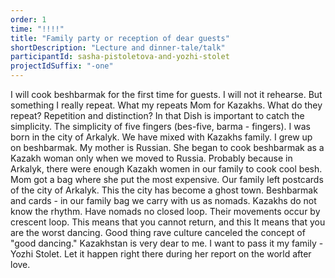```yaml
---
order: 1
time: "!!!!"
title: "Family party or reception of dear guests"
shortDescription: "Lecture and dinner-tale/talk"
participantId: sasha-pistoletova-and-yozhi-stolet
projectIdSuffix: "-one"
---
```


I will cook beshbarmak for the first time for guests. I will not it
rehearse. But something I really repeat. What my repeats
Mom for Kazakhs. What do they repeat? Repetition and distinction? In that
Dish is important to catch the simplicity. The simplicity of five fingers (bes-five, barma -
fingers). I was born in the city of Arkalyk. We have mixed with Kazakhs
family. I grew up on beshbarmak. My mother is Russian. She began to cook
beshbarmak as a Kazakh woman only when we moved to Russia. Probably
because in Arkalyk, there were enough Kazakh women in our family to
cook cool besh. Mom got a bag where she put
the most expensive. Our family left postcards of the city of Arkalyk. This
the city has become a ghost town. Beshbarmak and cards - in our family
bag we carry with us as nomads. Kazakhs do not know the rhythm. Have
nomads no closed loop. Their movements occur by
crescent loop. This means that you cannot return, and this
It means that you are the worst dancing. Good thing rave culture canceled
the concept of "good dancing." Kazakhstan is very dear to me. 
I want to pass it my family - Yozhi Stolet. Let it happen right there during her report on the world after love.
